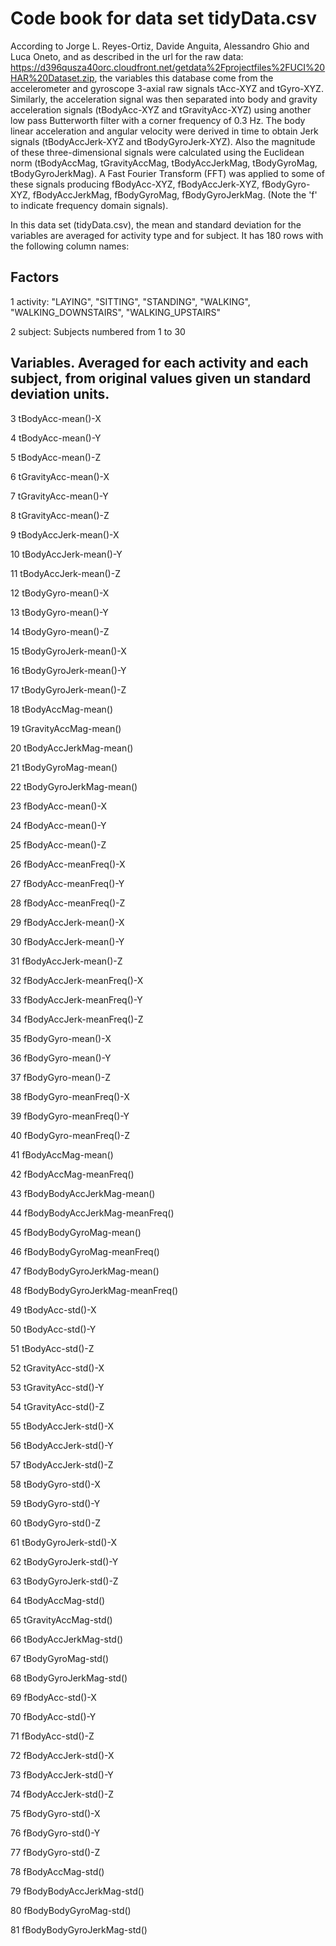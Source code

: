 Code book for data set tidyData.csv
=======================================

According to Jorge L. Reyes-Ortiz, Davide Anguita, Alessandro Ghio and Luca Oneto, and as described in the url for the raw data: https://d396qusza40orc.cloudfront.net/getdata%2Fprojectfiles%2FUCI%20HAR%20Dataset.zip, the variables this database come from the accelerometer and gyroscope 3-axial raw signals tAcc-XYZ and tGyro-XYZ. Similarly, the acceleration signal was then separated into body and gravity acceleration signals (tBodyAcc-XYZ and tGravityAcc-XYZ) using another low pass Butterworth filter with a corner frequency of 0.3 Hz. The body linear acceleration and angular velocity were derived in time to obtain Jerk signals (tBodyAccJerk-XYZ and tBodyGyroJerk-XYZ). Also the magnitude of these three-dimensional signals were calculated using the Euclidean norm (tBodyAccMag, tGravityAccMag, tBodyAccJerkMag, tBodyGyroMag, tBodyGyroJerkMag). A Fast Fourier Transform (FFT) was applied to some of these signals producing fBodyAcc-XYZ, fBodyAccJerk-XYZ, fBodyGyro-XYZ, fBodyAccJerkMag, fBodyGyroMag, fBodyGyroJerkMag. (Note the 'f' to indicate frequency domain signals). 

In this data set (tidyData.csv), the mean and standard deviation for the variables are averaged for activity type and for subject. It has 180 rows with the following column names:

## Factors

1 activity: 
"LAYING", "SITTING", "STANDING", "WALKING", "WALKING_DOWNSTAIRS", "WALKING_UPSTAIRS"  

2 subject: Subjects numbered from 1 to 30

## Variables. Averaged for each activity and each subject, from original values given un standard deviation units.

3 tBodyAcc-mean()-X

4 tBodyAcc-mean()-Y

5 tBodyAcc-mean()-Z

6 tGravityAcc-mean()-X

7 tGravityAcc-mean()-Y

8 tGravityAcc-mean()-Z

9 tBodyAccJerk-mean()-X

10 tBodyAccJerk-mean()-Y

11 tBodyAccJerk-mean()-Z

12 tBodyGyro-mean()-X

13 tBodyGyro-mean()-Y

14 tBodyGyro-mean()-Z

15 tBodyGyroJerk-mean()-X

16 tBodyGyroJerk-mean()-Y

17 tBodyGyroJerk-mean()-Z

18 tBodyAccMag-mean()

19 tGravityAccMag-mean()

20 tBodyAccJerkMag-mean()

21 tBodyGyroMag-mean()

22 tBodyGyroJerkMag-mean()

23 fBodyAcc-mean()-X

24 fBodyAcc-mean()-Y

25 fBodyAcc-mean()-Z

26 fBodyAcc-meanFreq()-X

27 fBodyAcc-meanFreq()-Y

28 fBodyAcc-meanFreq()-Z

29 fBodyAccJerk-mean()-X

30 fBodyAccJerk-mean()-Y

31 fBodyAccJerk-mean()-Z

32 fBodyAccJerk-meanFreq()-X

33 fBodyAccJerk-meanFreq()-Y

34 fBodyAccJerk-meanFreq()-Z

35 fBodyGyro-mean()-X

36 fBodyGyro-mean()-Y

37 fBodyGyro-mean()-Z

38 fBodyGyro-meanFreq()-X

39 fBodyGyro-meanFreq()-Y

40 fBodyGyro-meanFreq()-Z

41 fBodyAccMag-mean()

42 fBodyAccMag-meanFreq()

43 fBodyBodyAccJerkMag-mean()

44 fBodyBodyAccJerkMag-meanFreq()

45 fBodyBodyGyroMag-mean()

46 fBodyBodyGyroMag-meanFreq()

47 fBodyBodyGyroJerkMag-mean()

48 fBodyBodyGyroJerkMag-meanFreq()

49 tBodyAcc-std()-X

50 tBodyAcc-std()-Y

51 tBodyAcc-std()-Z

52 tGravityAcc-std()-X

53 tGravityAcc-std()-Y

54 tGravityAcc-std()-Z

55 tBodyAccJerk-std()-X

56 tBodyAccJerk-std()-Y


57 tBodyAccJerk-std()-Z

58 tBodyGyro-std()-X

59 tBodyGyro-std()-Y

60 tBodyGyro-std()-Z

61 tBodyGyroJerk-std()-X

62 tBodyGyroJerk-std()-Y

63 tBodyGyroJerk-std()-Z

64 tBodyAccMag-std()

65 tGravityAccMag-std()

66 tBodyAccJerkMag-std()

67 tBodyGyroMag-std()

68 tBodyGyroJerkMag-std()

69 fBodyAcc-std()-X

70 fBodyAcc-std()-Y

71 fBodyAcc-std()-Z

72 fBodyAccJerk-std()-X

73 fBodyAccJerk-std()-Y

74 fBodyAccJerk-std()-Z

75 fBodyGyro-std()-X

76 fBodyGyro-std()-Y

77 fBodyGyro-std()-Z

78 fBodyAccMag-std()

79 fBodyBodyAccJerkMag-std()

80 fBodyBodyGyroMag-std()

81 fBodyBodyGyroJerkMag-std()

